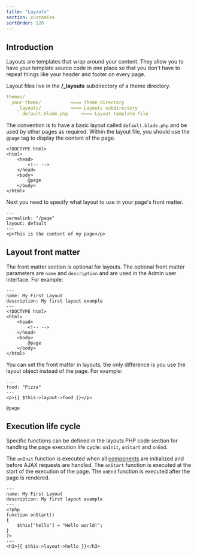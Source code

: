 ```yaml
---
title: "Layouts"
section: customize
sortOrder: 120
---
```


## Introduction

Layouts are templates that wrap around your content. They allow you to have your template source code in one place so that you don't have to repeat things like your header and footer on every page.

Layout files live in the **/_layouts** subdirectory of a theme directory.

```yaml
themes/
  your-theme/           <=== Theme directory
    _layouts/         	<=== Layouts subdirectory
      default.blade.php		<=== Layout template file
```

The convention is to have a basic layout called `default.blade.php` and be used by other pages as required. Within the layout file, you should use the `@page`  tag to display the content of the page.

```php+HTML
<!DOCTYPE html>
<html>
    <head>
        <!-- -->
    </head>
    <body>
        @page
    </body>
</html>
```

Next you need to specify what layout to use in your page's front matter.

```php+HTML
---
permalink: "/page"
layout: default
---
<p>This is the content of my page</p>
```

## Layout front matter

The front matter section is optional for layouts. The optional front matter parameters are `name` and `description` and are used in the Admin user interface. For example:

```php+HTML
---
name: My First Layout
description: My first layout example
---
<!DOCTYPE html>
<html>
    <head>
        <!-- -->
    </head>
    <body>
        @page
    </body>
</html>
```

You can set the front matter in layouts, the only difference is you use the layout object instead of the page. For example:

```php+HTML
---
food: "Pizza"
---
<p>{{ $this->layout->food }}</p>

@page
```

## Execution life cycle

Specific functions can be defined in the layouts PHP code section for handling the page execution life cycle: `onInit`, `onStart` and `onEnd`.

The `onInit` function is executed when all [components](../customize/components) are initialized and before AJAX requests are handled. The `onStart` function is executed at the start of the execution of the page. The `onEnd` function is executed after the page is rendered.

```php+HTML
---
name: My First Layout
description: My first layout example
---
<?php
function onStart()
{
    $this['hello'] = "Hello world!";
}
?>
---
<h3>{{ $this->layout->hello }}</h3>
```
